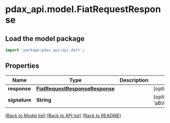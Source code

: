 # pdax_api.model.FiatRequestResponse

## Load the model package
```dart
import 'package:pdax_api/api.dart';
```

## Properties
Name | Type | Description | Notes
------------ | ------------- | ------------- | -------------
**response** | [**FiatRequestResponseResponse**](FiatRequestResponseResponse.md) |  | [optional] 
**signature** | **String** |  | [optional] [default to 'aBVqvSH98VIlFSMs8sGsDlh1F6iAySJ7LwVwFuLUBi9KFGZ1Y+pNzOFapqVe8443nUU7Dfgj3qWLfYdUYwGBRFR0aVgM8jQ8AEB2QdgQn38jRpVZFoOcwXPUxkcOsRApNKyctIEs6cxEtoL9Y6k5PHMibdlDrkRtbqo9kSOElFwsZFXIOMO9ipsHfx0N4nzzfoMNosPZIOFfqWKfJUQvYSyEj6SC2iEEOnuUiPEqiKt4pJt+M1lthMEauXLNdemO3CATegyf5Y7PKShjlGQnkHqNjmbNbM3iNL9dG7Ivaj6A+QwjGA6szEiC9FlLfaHVpO18Z7uELdkeAuKVV==']

[[Back to Model list]](../README.md#documentation-for-models) [[Back to API list]](../README.md#documentation-for-api-endpoints) [[Back to README]](../README.md)


